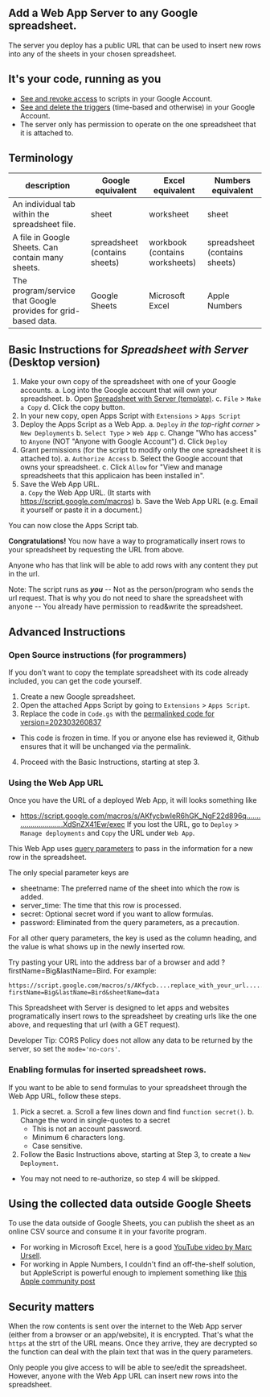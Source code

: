 ## Add a Web App Server to any Google spreadsheet.

The server you deploy has a public URL that can be used to insert new rows into any of the sheets in your chosen spreadsheet.

## It's your code, running as you
  - [See and revoke access](https://myaccount.google.com/permissions?continue=https%3A%2F%2Fmyaccount.google.com%2Fsecurity%3Fpli%3D1%26nlr%3D1) to scripts in your Google Account.
  - [See and delete the triggers](https://script.google.com/home/triggers) (time-based and otherwise) in your Google Account.
  - The server only has permission to operate on the one spreadsheet that it is attached to.

## Terminology
| description                                                   | Google equivalent             | Excel equivalent               | Numbers equivalent            |
|---------------------------------------------------------------|-------------------------------|--------------------------------|-------------------------------|
| An individual tab within the spreadsheet file.                | sheet                         | worksheet                      | sheet                         |
| A file in Google Sheets. Can contain many sheets.             | spreadsheet (contains sheets) | workbook (contains worksheets) | spreadsheet (contains sheets) |
| The program/service that Google provides for grid-based data. | Google Sheets                 | Microsoft Excel                | Apple Numbers                 |

## Basic Instructions for *Spreadsheet with Server* (Desktop version)

1. Make your own copy of the spreadsheet with one of your Google accounts.
  a. Log into the Google account that will own your spreadsheet.
  b. Open [Spreadsheet with Server (template)](https://docs.google.com/spreadsheets/d/1kU2IiLpKKVM_Zb3BzlB_b3I9ww1Rio81olDnzu6avWg/).
  c. `File` > `Make a Copy`
  d. Click the copy button.
2. In your new copy, open Apps Script with `Extensions` > `Apps Script`
3. Deploy the Apps Script as a Web App.
  a. `Deploy` *in the top-right corner* > `New Deployments`
  b. `Select Type` > `Web App`
  c. Change "Who has access" to `Anyone` (NOT "Anyone with Google Account")
  d. Click `Deploy`
4. Grant permissions (for the script to modify only the one spreadsheet it is attached to).
  a. `Authorize Access`
  b. Select the Google account that owns your spreadsheet.
  c. Click `Allow` for "View and manage spreadsheets that this applicaion has been installed in".
5. Save the Web App URL.  
  a. `Copy` the Web App URL. (It starts with https://script.google.com/macros) 
  b. Save the Web App URL (e.g. Email it yourself or paste it in a document.)

You can now close the Apps Script tab.

**Congratulations!** You now have a way to programatically insert rows to your spreadsheet by requesting the URL from above.
  
Anyone who has that link will be able to add rows with any content they put in the url.

Note: The script runs as ***you*** -- Not as the person/program who sends the url request.
That is why you do not need to share the spreadsheet with anyone -- You already have permission to read&write the spreadsheet.

## Advanced Instructions

### Open Source instructions (for programmers)
If you don't want to copy the template spreadsheet with its code already included, you can get the code yourself.

1. Create a new Google spreadsheet.
2. Open the attached Apps Script by going to `Extensions` > `Apps Script`.
3. Replace the code in `Code.gs` with the [permalinked code for version=202303260837](https://raw.githubusercontent.com/anerb/GoogleSpreadsheetServer/5a19d8dfd050db4d2158c224dca5de91edffaff9/SpreadsheetServer.gs)
  - This code is frozen in time.  If you or anyone else has reviewed it, Github ensures that it will be unchanged via the permalink.
4. Proceed with the Basic Instructions, starting at step 3.

### Using the Web App URL
Once you have the URL of a deployed Web App, it will looks something like
  - https://script.google.com/macros/s/AKfycbwIeR6hGK_NgF22d896q............................XdSnZX41Ew/exec
If you lost the URL, go to `Deploy` > `Manage deployments` and `Copy` the URL under `Web App`.

This Web App uses [query parameters](https://shorturl.at/lvwGU) to pass in the information for a new row in the spreadsheet.

The only special parameter keys are
 - sheetname: The preferred name of the sheet into which the row is added.
 - server_time: The time that this row is processed.
 - secret: Optional secret word if you want to allow formulas.
 - password: Eliminated from the query parameters, as a precaution.

 For all other query parameters, the key is used as the column heading, and the value is what shows up in the newly inserted row.

 Try pasting your URL into the address bar of a browser and add ?firstName=Big&lastName=Bird.
 For example: 
 ```
 https://script.google.com/macros/s/AKfycb....replace_with_your_url........nZX41Ew/exec?firstName=Big&lastName=Bird&sheetName=data
 ```

This Spreadsheet with Server is designed to let apps and websites programatically insert rows to the spreadsheet
by creating urls like the one above, and requesting that url (with a GET request).

Developer Tip: CORS Policy does not allow any data to be returned by the server, so set the `mode='no-cors'`.

### Enabling formulas for inserted spreadsheet rows.
If you want to be able to send formulas to your spreadsheet through the Web App URL, follow these steps.
1. Pick a secret.
  a. Scroll a few lines down and find `function secret()`.
  b. Change the word in single-quotes to a secret
    - This is not an account password.
    - Minimum 6 characters long.
    - Case sensitive.
2. Follow the Basic Instructions above, starting at Step 3, to create a `New Deployment`.
  - You may not need to re-authorize, so step 4 will be skipped.

## Using the collected data outside Google Sheets
To use the data outside of Google Sheets, you can publish the sheet as an online CSV source and consume it in your favorite program.
  - For working in Microsoft Excel, here is a good [YouTube video by Marc Ursell](https://www.youtube.com/watch?v=vAdJrUIhS8o).
  - For working in Apple Numbers, I couldn't find an off-the-shelf solution, but AppleScript is powerful enough to implement something like [this Apple community post](https://discussions.apple.com/thread/8126136)

## Security matters

When the row contents is sent over the internet to the Web App server (either from a browser or an app/website), it is encrypted.
That's what the `https` at the strt of the URL means.
Once they arrive, they are decrypted so the function can deal with the plain text that was in the query parameters.

Only people you give access to will be able to see/edit the spreadsheet.
However, anyone with the Web App URL can insert new rows into the spreadsheet.

